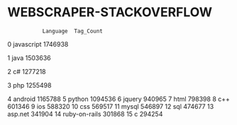# WEBSCRAPER-STACKOVERFLOW

               Language  Tag_Count
           
0            javascript    1746938

1                  java    1503636

2                    c#    1277218

3                   php    1255498

4               android    1165788
5                python    1094536
6                jquery     940965
7                  html     798398
8                   c++     601346
9                   ios     588320
10                  css     569517
11                mysql     546897
12                  sql     474677
13              asp.net     341904
14        ruby-on-rails     301868
15                    c     294254

